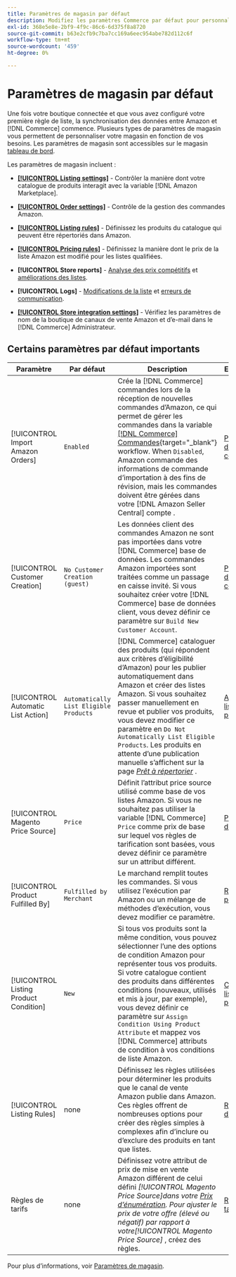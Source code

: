 ```yaml
---
title: Paramètres de magasin par défaut
description: Modifiez les paramètres Commerce par défaut pour personnaliser le Sales Channel Amazon de votre boutique.
exl-id: 368e5e8e-2bf9-4f9c-86c6-6d375f8a8720
source-git-commit: b63e2cfb9c7ba7cc169a6eec954abe782d112c6f
workflow-type: tm+mt
source-wordcount: '459'
ht-degree: 0%

---
```


# Paramètres de magasin par défaut

Une fois votre boutique connectée et que vous avez configuré votre première règle de liste, la synchronisation des données entre Amazon et [!DNL Commerce] commence. Plusieurs types de paramètres de magasin vous permettent de personnaliser votre magasin en fonction de vos besoins. Les paramètres de magasin sont accessibles sur le magasin [tableau de bord](./amazon-store-dashboard.md).

Les paramètres de magasin incluent :

- [**[!UICONTROL Listing settings]**](./listing-settings.md) - Contrôler la manière dont votre catalogue de produits interagit avec la variable [!DNL Amazon Marketplace].

- [**[!UICONTROL Order settings]**](./order-settings.md) - Contrôle de la gestion des commandes Amazon.

- [**[!UICONTROL Listing rules]**](./listing-rules.md) - Définissez les produits du catalogue qui peuvent être répertoriés dans Amazon.

- [**[!UICONTROL Pricing rules]**](./pricing-products.md) - Définissez la manière dont le prix de la liste Amazon est modifié pour les listes qualifiées.

- **[!UICONTROL Store reports]** - [Analyse des prix compétitifs](./competitive-price-analysis.md) et [améliorations des listes](./listing-improvements.md).

- **[!UICONTROL Logs]** - [Modifications de la liste](./listing-changes-log.md) et [erreurs de communication](./communication-errors-log.md).

- [**[!UICONTROL Store integration settings]**](./store-integration-settings.md) - Vérifiez les paramètres de nom de la boutique de canaux de vente Amazon et d’e-mail dans le [!DNL Commerce] Administrateur.

## Certains paramètres par défaut importants

| Paramètre | Par défaut | Description | Emplacement |
|--- |--- |--- |--- |
| [!UICONTROL Import Amazon Orders] | `Enabled` | Crée la [!DNL Commerce] commandes lors de la réception de nouvelles commandes d’Amazon, ce qui permet de gérer les commandes dans la variable [[!DNL Commerce] Commandes](https://docs.magento.com/user-guide/sales/orders.html){target="_blank"} workflow. When `Disabled`, Amazon commande des informations de commande d’importation à des fins de révision, mais les commandes doivent être gérées dans votre [!DNL Amazon Seller Central] compte . | [Paramètres de commande](./order-settings.md) |
| [!UICONTROL Customer Creation] | `No Customer Creation (guest)` | Les données client des commandes Amazon ne sont pas importées dans votre [!DNL Commerce] base de données. Les commandes Amazon importées sont traitées comme un passage en caisse invité. Si vous souhaitez créer votre [!DNL Commerce] base de données client, vous devez définir ce paramètre sur `Build New Customer Account`. | [Paramètres de commande](./order-settings.md) |
| [!UICONTROL Automatic List Action] | `Automatically List Eligible Products` | [!DNL Commerce] cataloguer des produits (qui répondent aux critères d’éligibilité d’Amazon) pour les publier automatiquement dans Amazon et créer des listes Amazon. Si vous souhaitez passer manuellement en revue et publier vos produits, vous devez modifier ce paramètre en `Do Not Automatically List Eligible Products`. Les produits en attente d’une publication manuelle s’affichent sur la page [_Prêt à répertorier_](./ready-to-list.md) . | [Actions de liste de produits](./product-listing-actions.md) |
| [!UICONTROL Magento Price Source] | `Price` | Définit l’attribut price source utilisé comme base de vos listes Amazon. Si vous ne souhaitez pas utiliser la variable [!DNL Commerce] `Price` comme prix de base sur lequel vos règles de tarification sont basées, vous devez définir ce paramètre sur un attribut différent. | [Prix d’énumération](./listing-price.md) |
| [!UICONTROL Product Fulfilled By] | `Fulfilled by Merchant` | Le marchand remplit toutes les commandes. Si vous utilisez l’exécution par Amazon ou un mélange de méthodes d’exécution, vous devez modifier ce paramètre. | [Renseigné par](./listing-price.md) |
| [!UICONTROL Listing Product Condition] | `New` | Si tous vos produits sont la même condition, vous pouvez sélectionner l’une des options de condition Amazon pour représenter tous vos produits. Si votre catalogue contient des produits dans différentes conditions (nouveaux, utilisés et mis à jour, par exemple), vous devez définir ce paramètre sur `Assign Condition Using Product Attribute` et mappez vos [!DNL Commerce] attributs de condition à vos conditions de liste Amazon. | [Condition de liste de produits](./product-listing-condition.md) |
| [!UICONTROL Listing Rules] | none | Définissez les règles utilisées pour déterminer les produits que le canal de vente Amazon publie dans Amazon. Ces règles offrent de nombreuses options pour créer des règles simples à complexes afin d’inclure ou d’exclure des produits en tant que listes. | [Règles d’énumération](./listing-rules.md) |
| Règles de tarifs | none | Définissez votre attribut de prix de mise en vente Amazon différent de celui défini _[!UICONTROL Magento Price Source]_dans votre [Prix d’énumération](./listing-price.md). Pour ajuster le prix de votre offre (élevé ou négatif) par rapport à votre_[!UICONTROL Magento Price Source]_ , créez des règles. | [Règles de tarifs](./pricing-products.md) |

Pour plus d’informations, voir [Paramètres de magasin](./ob-store-review.md).
